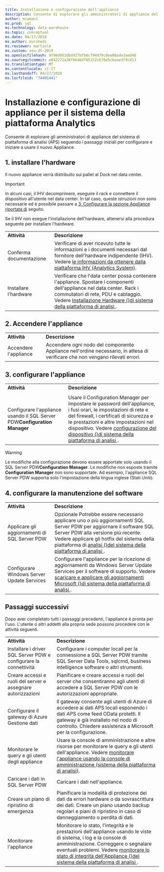 ```yaml
---
title: Installazione e configurazione dell'appliance
description: Consente di esplorare gli amministratori di appliance del sistema di piattaforma di analisi (APS) seguendo i passaggi iniziali per configurare e iniziare a usare il nuovo Appliance.
author: mzaman1
ms.prod: sql
ms.technology: data-warehouse
ms.topic: conceptual
ms.date: 04/17/2018
ms.author: murshedz
ms.reviewer: martinle
ms.custom: seo-dt-2019
ms.openlocfilehash: 9f96d953dbd427bfb6cf94470c0ee80ade3aed48
ms.sourcegitcommit: e042272a38fb646df05152c676e5cbeae3f9cd13
ms.translationtype: MT
ms.contentlocale: it-IT
ms.lasthandoff: 04/27/2020
ms.locfileid: "74401441"
---
```

# <a name="appliance-installation-and-configuration-for-analytics-platform-system"></a>Installazione e configurazione di appliance per il sistema della piattaforma Analytics
Consente di esplorare gli amministratori di appliance del sistema di piattaforma di analisi (APS) seguendo i passaggi iniziali per configurare e iniziare a usare il nuovo Appliance.  
  
<!-- MISSING LINKS ## <a name="BeforeYouBegin"></a>Before You Begin  
Before you begin to install, configure, and use your new appliance, we recommend reviewing information about the appliance components. Review the following to familiarize yourself with the appliance:  
  
-   Review [Understanding the Appliance Nodes and Hardware (SQL Server PDW)](assetId:///f60f419f-d1e1-403d-8cf9-07e7ef6d6627) to be sure you understand the components included in your new appliance.  
  
-   Review [Connecting to SQL Server PDW (SQL Server PDW)](assetId:///721851d5-e521-4d5b-ba6d-8e2e9d3c7808) to understand how and when appliance administrators will connect to each appliance node.  
-->

## <a name="1-install-the-hardware"></a><a name="InstallHardware"></a>1. installare l'hardware  
Il nuovo appliance verrà distribuito sui pallet al Dock nel data center.  
  
> [!IMPORTANT]  
> In alcuni casi, il IHV decomprimere, eseguire il rack e connettere il dispositivo all'utente nel data center. In tal caso, queste istruzioni non sono necessarie ed è possibile passare a [3. Configurare la sezione Appliance riportata di](#ConfigureAppliance) seguito.  
  
Se il IHV non esegue l'installazione dell'hardware, attenersi alla procedura seguente per installare l'hardware.  
  
|||  
|-|-|  
|**Attività**|**Descrizione**|  
|Conferma documentazione|Verificare di aver ricevuto tutte le informazioni e i documenti necessari dal fornitore dell'hardware indipendente (IHV). Vedere [le informazioni da ottenere dalla piattaforma IHV &#40;Analytics System&#41;](information-to-obtain-from-your-ihv.md).|  
|Installare l'hardware|Verificare che l'data center possa contenere l'appliance. Spostare i componenti dell'appliance nel data center. Rack i commutatori di rete, PDU e cablaggio. Vedere [Installazione Hardware &#40;&#41;di sistema della piattaforma di analisi ](hardware-installation.md).|  
  
## <a name="2-power-on-the-appliance"></a><a name="PowerOnAppliance"></a>2. Accendere l'appliance  
  
|||  
|-|-|  
|**Attività**|**Descrizione**|  
|Accendere l'appliance|Accendere ogni nodo del componente Appliance nell'ordine necessario, in attesa di verificare che non vengano rilevati errori.|  
  
## <a name="3-configure-the-appliance"></a><a name="ConfigureAppliance"></a>3. configurare l'appliance  
  
|||  
|-|-|  
|**Attività**|**Descrizione**|  
|||  
|Configurare l'appliance usando il SQL Server PDW**Configuration Manager**|Usare il Configuration Manager per impostare le password dell'appliance, i fusi orari, le impostazioni di rete e del firewall, i certificati di sicurezza e le prestazioni e altre impostazioni nel dispositivo. Vedere [configurazione del dispositivo &#40;&#41;di sistema della piattaforma di analisi ](appliance-configuration.md).|  
  
> [!WARNING]  
> Le modifiche alla configurazione devono essere apportate solo usando il SQL Server PDW**Configuration Manager**. Le modifiche non esposte tramite **Configuration Manager** non sono supportate. Ad esempio, l'appliance SQL Server PDW supporta solo l'impostazione della lingua inglese (Stati Uniti).  
  
## <a name="4-set-up-software-servicing"></a><a name="SoftwareServicing"></a>4. configurare la manutenzione del software  
  
|||  
|-|-|  
|**Attività**|**Descrizione**|  
|Applicare gli aggiornamenti di SQL Server PDW|Opzionale Potrebbe essere necessario applicare uno o più aggiornamenti SQL Server PDW per aggiornare il software SQL Server PDW alla versione più recente. Vedere applicare gli hotfix del sistema della piattaforma di [analisi &#40;&#41;del sistema della piattaforma di analisi ](apply-analytics-platform-system-hotfixes.md).|  
|Configurare Windows Server Update Services|Configurare l'appliance per la ricezione di aggiornamenti da Windows Server Update Services per il software di supporto. Vedere [scaricare e applicare gli aggiornamenti Microsoft &#40;&#41;di sistema della piattaforma di analisi ](download-and-apply-microsoft-updates.md).|  
  
## <a name="next-steps"></a><a name="NextSteps"></a>Passaggi successivi  
Dopo aver completato tutti i passaggi precedenti, l'appliance è pronta per l'uso. L'utente o altri addetti alla propria sede possono procedere con le attività seguenti.  
  
|||  
|-|-|  
|**Attività**|**Descrizione**|  
|Installare i driver SQL Server PDW e configurare la connettività|Configurare i computer locali per la connessione a SQL Server PDW tramite SQL Server Data Tools, sqlcmd, business intelligence software o altri strumenti. <!-- MISSING LINKS See [Client Tools (SQL Server PDW)](assetId:///721851d5-e521-4d5b-ba6d-8e2e9d3c7808).-->|  
|Creare accessi e ruoli del server e assegnare autorizzazioni|Pianificare e creare accessi e ruoli del server che consentiranno agli utenti di accedere a SQL Server PDW con le autorizzazioni appropriate. <!-- MISSING LINKS See [PDW Permissions &#40;SQL Server PDW&#41;](../sqlpdw/pdw-permissions-sql-server-pdw.md).-->|  
|Configurare il gateway di Azure Gestione dati|Il gateway consente agli utenti di Azure di accedere ai dati APS locali esponendo i dati APS come feed OData protetti. Il gateway è già installato nel nodo di controllo. Chiedere assistenza a Microsoft per la configurazione.|  
|Monitorare le query e gli utenti degli appliance|Usare la console di amministrazione e altre risorse per monitorare le query e gli utenti dell'appliance. Vedere [monitorare l'appliance usando la console di amministrazione &#40;sistema della piattaforma di analisi&#41;](monitor-the-appliance-by-using-the-admin-console.md)<!-- MISSING LINKS and [User Sessions &#40;SQL Server PDW&#41;](../sqlpdw/user-sessions-sql-server-pdw.md)-->.|  
|Caricare i dati in SQL Server PDW|Caricare i dati nell'appliance. <!-- MISSING LINKS See [Load &#40;SQL Server PDW&#41;](../sqlpdw/load-sql-server-pdw.md).-->|  
|Creare un piano di ripristino di emergenza|Pianificare la modalità di protezione dei dati da errori hardware o da sovrascrittura dei dati. Creare un piano usando backup regolari e piani di ripristino in caso di danneggiamento o perdita di dati. <!-- MISSING LINKS See [Create a Disaster Recovery Plan &#40;SQL Server PDW&#41;](../sqlpdw/create-a-disaster-recovery-plan-sql-server-pdw.md).-->|  
|Monitorare l'appliance|Monitorare lo stato, l'integrità e le prestazioni dell'appliance usando le viste di sistema, i log e la console di amministrazione. Correggere o segnalare eventuali problemi. Vedere [monitorare lo stato di integrità dell'Appliance &#40;&#41;del sistema della piattaforma di analisi ](../relational-databases/system-dynamic-management-views/sys-dm-pdw-component-health-status-transact-sql.md).|  
